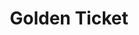 ---
ee_id: '47'
site: '1'
type: '2'
long_id: 2008-007 Golden Ticket
url: 2008-007-golden-ticket
year: '2008'
medium:
commission: Frieze Art Fair
add_credit:
dims:
pitch: "<p>As part of a Frieze commission, I had them send out candy bars to all galleries
  who were unsuccessful in their application to their fair, ... one had a golden ticket,
  and that gallery got a free booth.</p>"
ps: '<p>​More info: <a href="http://www.friezefoundation.org/commissions/detail/cory_arcangel/">http://www.friezefoundation.org/commissions/detail/cory_arcangel/</a></p>'
live_url:
related:
title: Golden Ticket
youtube:
imgs: golden-ticket-2008-007-detail-2-database-DT_1.jpg
subheading:
year2: '2008'
download:
add_credits:
related_code:
! '':
layout: things-i-made
---